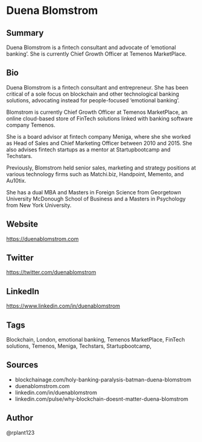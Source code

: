 # Duena Blomstrom

## Summary
Duena Blomstrom is a fintech consultant and advocate of ‘emotional banking’. She is currently Chief Growth Officer at Temenos MarketPlace. 

## Bio
Duena Blomstrom is a fintech consultant and entrepreneur. She has been critical of a sole focus on blockchain and other technological banking solutions, advocating instead for people-focused ‘emotional banking’. 

Blomstrom is currently Chief Growth Officer at Temenos MarketPlace, an online cloud-based store of FinTech solutions linked with banking software company Temenos.

She is a board advisor at fintech company Meniga, where she she worked as Head of Sales and Chief Marketing Officer between 2010 and 2015. She also advises fintech startups as a mentor at Startupbootcamp and Techstars. 

Previously, Blomstrom held senior sales, marketing and strategy positions at various technology firms such as Matchi.biz, Handpoint, Memento, and Au10tix.

She has a dual MBA and Masters in Foreign Science from Georgetown University McDonough School of Business and a Masters in Psychology from New York University. 

## Website
https://duenablomstrom.com

## Twitter
https://twitter.com/duenablomstrom

## LinkedIn
https://www.linkedin.com/in/duenablomstrom

## Tags
Blockchain, London, emotional banking, Temenos MarketPlace, FinTech solutions, Temenos, Meniga, Techstars, Startupbootcamp,

## Sources
- blockchainage.com/holy-banking-paralysis-batman-duena-blomstrom
- duenablomstrom.com
- linkedin.com/in/duenablomstrom
- linkedin.com/pulse/why-blockchain-doesnt-matter-duena-blomstrom

## Author
@rplant123
